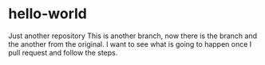 # hello-world
Just another repository
This is another branch, now there is the branch and the another from the original. I want to see what is going to happen once I pull request and follow the steps.
